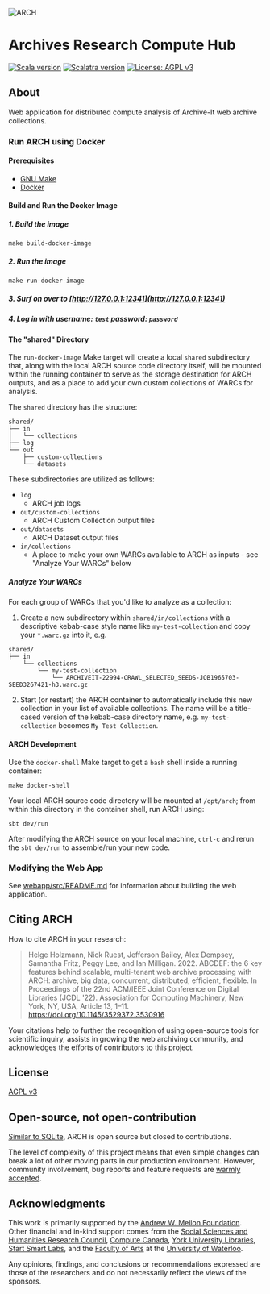 ![ARCH](https://user-images.githubusercontent.com/218561/163210935-fba83e09-56f5-486d-a13f-368a63a66b82.png)

# Archives Research Compute Hub

[![Scala version](https://img.shields.io/badge/Scala%20version-2.12.8-blue)](https://scala-lang.org/)
[![Scalatra version](https://img.shields.io/badge/Scalatra%20version-2.5.4-blue)](https://scalatra.org/)
[![License: AGPL v3](https://img.shields.io/badge/License-AGPL_v3-blue.svg)](./LICENSE)

## About

Web application for distributed compute analysis of Archive-It web archive collections.

### Run ARCH using Docker

#### Prerequisites

- [GNU Make](https://www.gnu.org/software/make/manual/make.html)
- [Docker](https://www.docker.com/)

#### Build and Run the Docker Image

##### 1. Build the image
```
make build-docker-image
```

##### 2. Run the image
```
make run-docker-image
```

##### 3. Surf on over to [http://127.0.0.1:12341](http://127.0.0.1:12341)

##### 4. Log in with username: `test` password: `password`

#### The "shared" Directory

The `run-docker-image` Make target will create a local `shared` subdirectory that, along with
the local ARCH source code directory itself, will be mounted within the running container to
serve as the storage destination for ARCH outputs, and as a place to add your own custom collections
of WARCs for analysis.

The `shared` directory has the structure:

```
shared/
├── in
│   └── collections
├── log
└── out
    ├── custom-collections
    └── datasets
```

These subdirectories are utilized as follows:
- `log`
  - ARCH job logs
- `out/custom-collections`
  - ARCH Custom Collection output files
- `out/datasets`
  - ARCH Dataset output files
- `in/collections`
  - A place to make your own WARCs available to ARCH as inputs - see "Analyze Your WARCs" below

##### Analyze Your WARCs

For each group of WARCs that you'd like to analyze as a collection:

1. Create a new subdirectory within `shared/in/collections` with a descriptive kebab-case style name like `my-test-collection` and copy your `*.warc.gz` into it, e.g.
```
shared/
├── in
    └── collections
        └── my-test-collection
            └── ARCHIVEIT-22994-CRAWL_SELECTED_SEEDS-JOB1965703-SEED3267421-h3.warc.gz
```

2. Start (or restart) the ARCH container to automatically include this new collection in your list of available collections. The name will be a title-cased version of the kebab-case directory name, e.g. `my-test-collection` becomes `My Test Collection`.

#### ARCH Development

Use the `docker-shell` Make target to get a `bash` shell inside a running container:
```
make docker-shell
```

Your local ARCH source code directory will be mounted at `/opt/arch`; from within this directory in the container shell, run ARCH using:
```
sbt dev/run
```

After modifying the ARCH source on your local machine, `ctrl-c` and rerun the `sbt dev/run` to assemble/run your new code.


### Modifying the Web App

See [webapp/src/README.md](webapp/src/README.md) for information about building the web application.

## Citing ARCH

How to cite ARCH in your research:

> Helge Holzmann, Nick Ruest, Jefferson Bailey, Alex Dempsey, Samantha Fritz, Peggy Lee, and Ian Milligan. 2022. ABCDEF: the 6 key features behind scalable, multi-tenant web archive processing with ARCH: archive, big data, concurrent, distributed, efficient, flexible. In Proceedings of the 22nd ACM/IEEE Joint Conference on Digital Libraries (JCDL '22). Association for Computing Machinery, New York, NY, USA, Article 13, 1–11. https://doi.org/10.1145/3529372.3530916

Your citations help to further the recognition of using open-source tools for scientific inquiry, assists in growing the web archiving community, and acknowledges the efforts of contributors to this project.

## License

[AGPL v3](/LICENSE)

## Open-source, not open-contribution

[Similar to SQLite](https://www.sqlite.org/copyright.html), ARCH is open source but closed to contributions.

The level of complexity of this project means that even simple changes can break a lot of other moving parts in our production environment. However, community involvement, bug reports and feature requests are [warmly accepted](https://arch-webservices.zendesk.com/hc/en-us/requests/new).

## Acknowledgments

This work is primarily supported by the [Andrew W. Mellon Foundation](https://mellon.org/). Other financial and in-kind support comes from the [Social Sciences and Humanities Research Council](http://www.sshrc-crsh.gc.ca/), [Compute Canada](https://www.computecanada.ca/), [York University Libraries](https://www.library.yorku.ca/web/), [Start Smart Labs](http://www.startsmartlabs.com/), and the [Faculty of Arts](https://uwaterloo.ca/arts/) at the [University of Waterloo](https://uwaterloo.ca/).

Any opinions, findings, and conclusions or recommendations expressed are those of the researchers and do not necessarily reflect the views of the sponsors.
